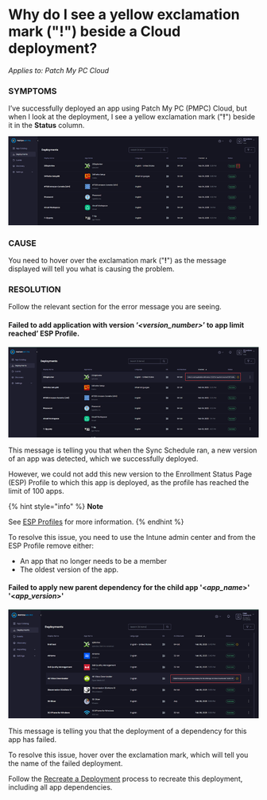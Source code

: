 # Why do I see a yellow exclamation mark ("!") beside a Cloud deployment?

_Applies to: Patch My PC Cloud_

### SYMPTOMS

I’ve successfully deployed an app using Patch My PC (PMPC) Cloud, but when I look at the deployment, I see a yellow exclamation mark ("**!**") beside it in the **Status** column.

![Yellow exclamation mark beside a deployment](/_images/image%20%282346%29.png "Yellow exclamation mark beside a deployment")

### CAUSE

You need to hover over the exclamation mark ("**!**") as the message displayed will tell you what is causing the problem.

### RESOLUTION

Follow the relevant section for the error message you are seeing.

#### Failed to add application with version ‘_\<version\_number>_’ to app limit reached’ ESP Profile.

![](/_images/image%20%282348%29.png "")

This message is telling you that when the Sync Schedule ran, a new version of an app was detected, which we successfully deployed.

However, we could not add this new version to the Enrollment Status Page (ESP) Profile to which this app is deployed, as the profile has reached the limit of 100 apps.

{% hint style="info" %}
**Note**

See [ESP Profiles](../../cloud-deployments/deploying-an-app-using-cloud/cloud-configurations-deployment-tab/esp-profiles-deployments.md) for more information.
{% endhint %}

To resolve this issue, you need to use the Intune admin center and from the ESP Profile remove either:

* An app that no longer needs to be a member
* The oldest version of the app.

#### Failed to apply new parent dependency for the child app '<_app\_name_>' '<_app\_version_>'

![](/_images/image%20%282349%29.png "")

This message is telling you that the deployment of a dependency for this app has failed.

To resolve this issue, hover over the exclamation mark, which will tell you the name of the failed deployment.

Follow the [Recreate a Deployment](https://docs.patchmypc.com/installation-guides/patch-my-pc-cloud/deployments/manage-deployments/recreate-a-deployment) process to recreate this deployment, including all app dependencies.
